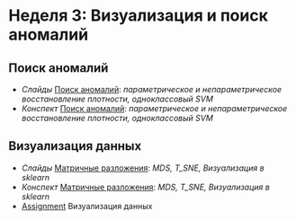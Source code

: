 # Неделя 3: Визуализация и поиск аномалий
## Поиск аномалий
 * _Слайды_ [Поиск аномалий](week_3/materials/3.1.Poisk_anomalij_Slides.pdf): _параметрическое и непараметрическое восстановление плотности, одноклассовый SVM_
 * _Конспект_ [Поиск аномалий](week_3/materials/3.1.Poisk_anomalij.pdf): _параметрическое и непараметрическое восстановление плотности, одноклассовый SVM_
 
## Визуализация данных
 * _Слайды_ [Матричные разложения](week_3/materials/3.2.Vizualizatsiya_dannyh_Slides.pdf): _MDS, T_SNE, Визуализация в sklearn_
 * _Конспект_ [Матричные разложения](week_3/materials/3.2.Vizualizatsiya_dannyh.pdf): _MDS, T_SNE, Визуализация в sklearn_
 * [Assignment](week_3/assignments/VisualizationPeerReview.ipynb) Визуализация данных
